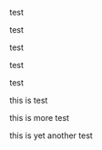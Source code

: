 test



test



test



test



test



this is test



this is more test



this is yet another test
